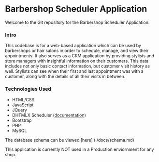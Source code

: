 # Barbershop Scheduler Application

Welcome to the Git repository for the Barbershop Scheduler Application.

### Intro
This codebase is for a web-based application which can be used by barbershops
or hair salons in order to schedule, manage, and view their appointments. It
also serves as a CRM application by providing stylists and store managers with
insightful information on their customers. This data includes not only basic contact information,
but customer visit history as well. Stylists can see when their first and last appointment was with
a customer, along with the details of all their visits in between.

### Technologies Used
* HTML/CSS
* JavaScript
* JQuery
* DHTMLX Scheduler ([documentation])
* Bootstrap
* PHP
* MySQL

The database schema can be viewed [here] (./docs/schema.md)


This application is currently NOT used in a Production enviornment for any shop.

[documentation]: http://docs.dhtmlx.com/scheduler/index.html
